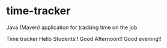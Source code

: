 # time-tracker
Java (Maven) application for tracking time on the job

Time tracker
Hello Students!!
Good Afternoon!!
Good evening!!


